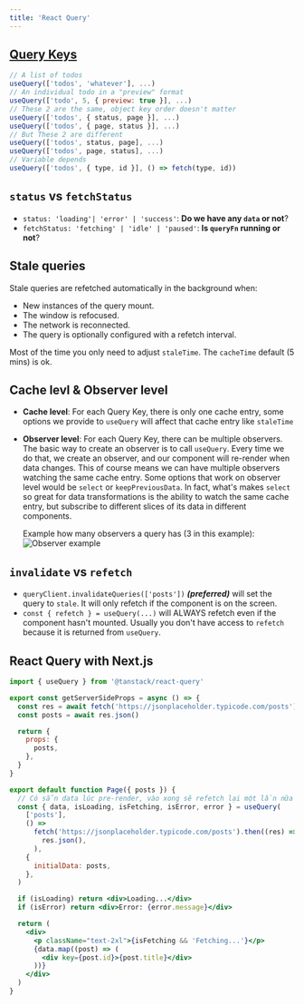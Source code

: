 ```yaml
---
title: 'React Query'
---
```


## [Query Keys](https://tanstack.com/query/v4/docs/guides/query-keys)

```js
// A list of todos
useQuery(['todos', 'whatever'], ...)
// An individual todo in a "preview" format
useQuery(['todo', 5, { preview: true }], ...)
// These 2 are the same, object key order doesn't matter
useQuery(['todos', { status, page }], ...)
useQuery(['todos', { page, status }], ...)
// But These 2 are different
useQuery(['todos', status, page], ...)
useQuery(['todos', page, status], ...)
// Variable depends
useQuery(['todos', { type, id }], () => fetch(type, id))
```

## `status` vs `fetchStatus`

- `status: 'loading'| 'error' | 'success'`: **Do we have any `data` or not**?
- `fetchStatus: 'fetching' | 'idle' | 'paused'`: **Is `queryFn` running or not**?

## Stale queries

Stale queries are refetched automatically in the background when:

- New instances of the query mount.
- The window is refocused.
- The network is reconnected.
- The query is optionally configured with a refetch interval.

Most of the time you only need to adjust `staleTime`. The `cacheTime` default (5 mins) is ok.

## Cache levl & Observer level

- **Cache level**: For each Query Key, there is only one cache entry, some options we provide to `useQuery` will affect that cache entry like `staleTime`
- **Observer level**: For each Query Key, there can be multiple observers. The basic way to create an observer is to call `useQuery`. Every time we do that, we create an observer, and our component will re-render when data changes. This of course means we can have multiple observers watching the same cache entry. Some options that work on observer level would be `select` or `keepPreviousData`. In fact, what's makes `select` so great for data transformations is the ability to watch the same cache entry, but subscribe to different slices of its data in different components.

  Example how many observers a query has (3 in this example):
  ![Observer example](https://d33wubrfki0l68.cloudfront.net/923bb92064234bd61bdb46e651fc769ddac738fe/f2711/blog/static/986ddce4accc50a039147674f2ece7c1/9bf66/observers.png)

## `invalidate` vs `refetch`

- `queryClient.invalidateQueries(['posts'])` **_(preferred)_** will set the query to `stale`. It will only refetch if the component is on the screen.
- `const { refetch } = useQuery(...)` will ALWAYS refetch even if the component hasn't mounted. Usually you don't have access to `refetch` because it is returned from `useQuery`.

## React Query with Next.js

```jsx
import { useQuery } from '@tanstack/react-query'

export const getServerSideProps = async () => {
  const res = await fetch('https://jsonplaceholder.typicode.com/posts')
  const posts = await res.json()

  return {
    props: {
      posts,
    },
  }
}

export default function Page({ posts }) {
  // Có sẵn data lúc pre-render, vào xong sẽ refetch lại một lần nữa
  const { data, isLoading, isFetching, isError, error } = useQuery(
    ['posts'],
    () =>
      fetch('https://jsonplaceholder.typicode.com/posts').then((res) =>
        res.json(),
      ),
    {
      initialData: posts,
    },
  )

  if (isLoading) return <div>Loading...</div>
  if (isError) return <div>Error: {error.message}</div>

  return (
    <div>
      <p className="text-2xl">{isFetching && 'Fetching...'}</p>
      {data.map((post) => (
        <div key={post.id}>{post.title}</div>
      ))}
    </div>
  )
}
```

